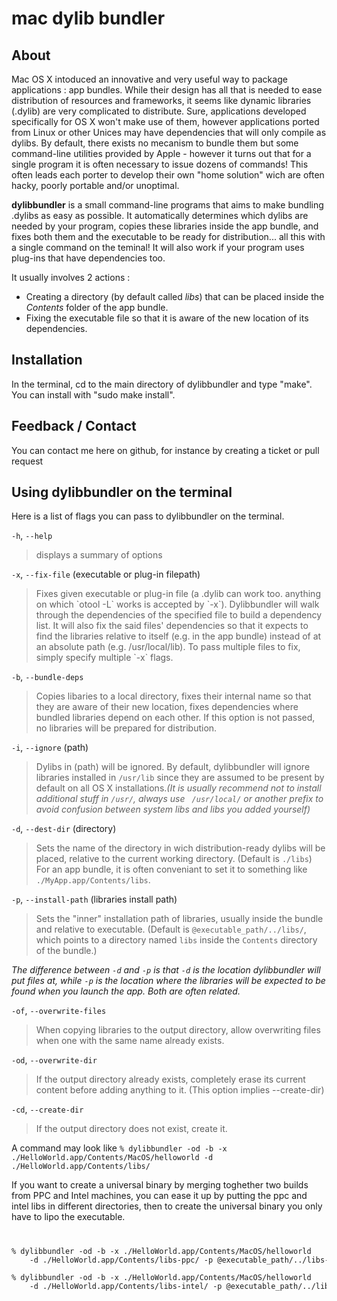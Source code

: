 mac dylib bundler
================


About
-----

Mac OS X intoduced an innovative and very useful way to package applications : app bundles.
While their design has all that is needed to ease distribution of resources and frameworks, it
seems like dynamic libraries (.dylib) are very complicated to distribute. Sure, applications developed
specifically for OS X won't make use of them, however applications ported from Linux or other Unices may have
dependencies that will only compile as dylibs. By default, there exists no mecanism to bundle them but some command-line utilities provided by Apple - however it turns out that for a single program it is often necessary to issue dozens of commands! This often leads each porter to develop their own "home solution" wich are often hacky, poorly portable and/or unoptimal.

**dylibbundler** is a small command-line programs that aims to make bundling .dylibs as easy as possible.
It automatically determines which dylibs are needed by your program, copies these libraries inside the app bundle, and fixes both them and the executable to be ready for distribution... all this with a single command on the teminal! It will also work if your program uses plug-ins that have dependencies too.

It usually involves 2 actions :
* Creating a directory (by default called *libs*) that can be placed inside the *Contents* folder of the app bundle.
* Fixing the executable file so that it is aware of the new location of its dependencies.




Installation
------------
In the terminal, cd to the main directory of dylibbundler and type "make". You can install with "sudo make install".


Feedback / Contact
------------------
You can contact me here on github, for instance by creating a ticket or pull request


Using dylibbundler on the terminal
----------------------------------
Here is a list of flags you can pass to dylibbundler on the terminal.

`-h`, `--help`
<blockquote>
displays a summary of options
</blockquote>

`-x`, `--fix-file` (executable or plug-in filepath)
<blockquote>
Fixes given executable or plug-in file (a .dylib can work too. anything on which `otool -L` works is accepted by `-x`). Dylibbundler will walk through the dependencies of the specified file to build a dependency list. It will also fix the said files' dependencies so that it expects to find the libraries relative to itself (e.g. in the app bundle) instead of at an absolute path (e.g. /usr/local/lib). To pass multiple files to fix, simply specify multiple `-x` flags.
</blockquote>

`-b`, `--bundle-deps`
<blockquote>
Copies libaries to a local directory, fixes their internal name so that they are aware of their new location,
fixes dependencies where bundled libraries depend on each other. If this option is not passed, no libraries will be prepared for distribution.
</blockquote>

`-i`, `--ignore` (path)
> Dylibs in (path) will be ignored. By default, dylibbundler will ignore libraries installed in `/usr/lib` since they are assumed to be present by default on all OS X installations.*(It is usually recommend not to install additional stuff in `/usr/`, always use ` /usr/local/` or another prefix to avoid confusion between system libs and libs you added yourself)*


`-d`, `--dest-dir` (directory)
> Sets the name of the directory in wich distribution-ready dylibs will be placed, relative to the current working directory. (Default is `./libs`) For an app bundle, it is often conveniant to set it to something like `./MyApp.app/Contents/libs`.


`-p`, `--install-path` (libraries install path)
> Sets the "inner" installation path of libraries, usually inside the bundle and relative to executable. (Default is `@executable_path/../libs/`, which points to a directory named `libs` inside the `Contents` directory of the bundle.)


*The difference between `-d` and `-p` is that `-d` is the location dylibbundler will put files at, while `-p` is the location where the libraries will be expected to be found when you launch the app. Both are often related.*

`-of`, `--overwrite-files`
> When copying libraries to the output directory, allow overwriting files when one with the same name already exists.

`-od`, `--overwrite-dir`
> If the output directory already exists, completely erase its current content before adding anything to it. (This option implies --create-dir)

`-cd`, `--create-dir`
> If the output directory does not exist, create it.

A command may look like
`% dylibbundler -od -b -x ./HelloWorld.app/Contents/MacOS/helloworld -d ./HelloWorld.app/Contents/libs/`


If you want to create a universal binary by merging toghether two builds from PPC and Intel machines, you can ease it up by putting the ppc and intel libs in different directories, then to create the universal binary you only have to lipo the executable.
<code>
<pre>
% dylibbundler -od -b -x ./HelloWorld.app/Contents/MacOS/helloworld
    -d ./HelloWorld.app/Contents/libs-ppc/ -p @executable_path/../libs-ppc/

% dylibbundler -od -b -x ./HelloWorld.app/Contents/MacOS/helloworld
    -d ./HelloWorld.app/Contents/libs-intel/ -p @executable_path/../libs-intel/
  </pre>
</code>
